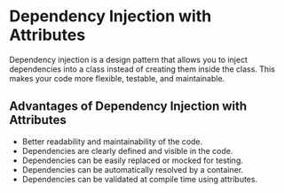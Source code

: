 # Dependency Injection with Attributes

Dependency injection is a design pattern that allows you to inject dependencies into a class instead of creating them inside the class. This makes your code more flexible, testable, and maintainable.

## Advantages of Dependency Injection with Attributes

- Better readability and maintainability of the code.
- Dependencies are clearly defined and visible in the code.
- Dependencies can be easily replaced or mocked for testing.
- Dependencies can be automatically resolved by a container.
- Dependencies can be validated at compile time using attributes.
